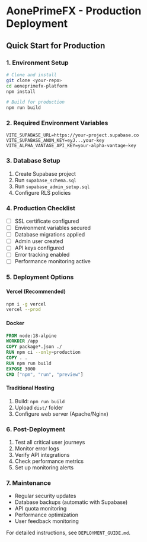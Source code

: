
# AonePrimeFX - Production Deployment

## Quick Start for Production

### 1. Environment Setup
```bash
# Clone and install
git clone <your-repo>
cd aoneprimefx-platform
npm install

# Build for production
npm run build
```

### 2. Required Environment Variables
```env
VITE_SUPABASE_URL=https://your-project.supabase.co
VITE_SUPABASE_ANON_KEY=eyJ...your-key
VITE_ALPHA_VANTAGE_API_KEY=your-alpha-vantage-key
```

### 3. Database Setup
1. Create Supabase project
2. Run `supabase_schema.sql`
3. Run `supabase_admin_setup.sql`
4. Configure RLS policies

### 4. Production Checklist
- [ ] SSL certificate configured
- [ ] Environment variables secured
- [ ] Database migrations applied
- [ ] Admin user created
- [ ] API keys configured
- [ ] Error tracking enabled
- [ ] Performance monitoring active

### 5. Deployment Options

#### Vercel (Recommended)
```bash
npm i -g vercel
vercel --prod
```

#### Docker
```dockerfile
FROM node:18-alpine
WORKDIR /app
COPY package*.json ./
RUN npm ci --only=production
COPY . .
RUN npm run build
EXPOSE 3000
CMD ["npm", "run", "preview"]
```

#### Traditional Hosting
1. Build: `npm run build`
2. Upload `dist/` folder
3. Configure web server (Apache/Nginx)

### 6. Post-Deployment
1. Test all critical user journeys
2. Monitor error logs
3. Verify API integrations
4. Check performance metrics
5. Set up monitoring alerts

### 7. Maintenance
- Regular security updates
- Database backups (automatic with Supabase)
- API quota monitoring
- Performance optimization
- User feedback monitoring

For detailed instructions, see `DEPLOYMENT_GUIDE.md`.
